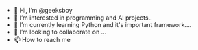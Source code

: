 - 👋 Hi, I’m @geeksboy
- 👀 I’m interested in programming and AI projects.. 
- 🌱 I’m currently learning Python and it's important framework.... 
- 💞️ I’m looking to collaborate on ...
- 📫 How to reach me 

<!---
geeksboy/geeksboy is a ✨ special ✨ repository because its `README.md` (this file) appears on your GitHub profile.
You can click the Preview link to take a look at your changes.
--->
